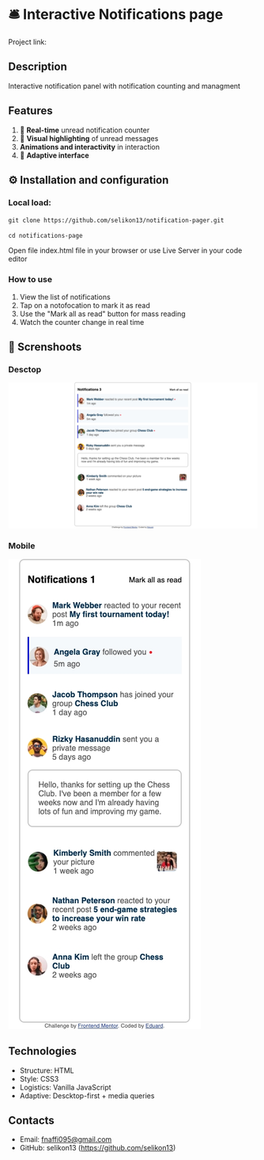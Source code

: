 # 🛎️ Interactive Notifications page

Project link:

## Description

Interactive notification panel with notification counting and managment

## Features

1. 🔢 **Real-time** unread notification counter
2. 📍 **Visual highlighting** of unread messages
3. **Animations and interactivity** in interaction
4. 📱 **Adaptive interface**

## ⚙️ Installation and configuration

### Local load:

`git clone https://github.com/selikon13/notification-pager.git`

`cd notifications-page`

Open file index.html file in your browser or use Live Server in your code editor

### How to use

1. View the list of notifications
2. Tap on a notofocation to mark it as read
3. Use the "Mark all as read" button for mass reading
4. Watch the counter change in real time

## 📸 Screnshoots

### Desctop
![Desctop-design](design/Desctop-design.jpeg)

### Mobile

![Mobile-design](design/Mobile-design.jpeg)

## Technologies

- Structure: HTML
- Style: CSS3
- Logistics: Vanilla JavaScript
- Adaptive: Descktop-first + media queries

## Contacts

- Email: fnaffi095@gmail.com
- GitHub: selikon13 (https://github.com/selikon13)